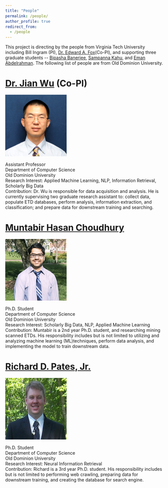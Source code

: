 ```yaml
---
title: "People"
permalink: /people/
author_profile: true
redirect_from: 
  - /people
---
```

This project is directing by the people from Virginia Tech University including Bill Ingram (PI), <a href="http://fox.cs.vt.edu/foxinfo.html">Dr. Edward A. Fox</a>(Co-PI), and supporting three graduate students -- <a href="https://bipasha-banerjee.github.io/homepage/">Bipasha Banerjee</a>, <a href="https://sampannakahu.github.io">Sampanna Kahu</a>, and <a href="https://www.linkedin.com/in/eman-abdelrahman-19288767">Eman Abdelrahman</a>. The following list of people are from Old Dominion University.

<a href="https://www.cs.odu.edu/~jwu/" target="_blank">Dr. Jian Wu</a> (Co-PI)
===
<img src='/images/jianwu.png' width="195px" height="195px">
<p>
Assistant Professor<br>
Department of Computer Science<br>
Old Dominion University<br>
Research Interest: Applied Machine Learning, NLP, Information Retrieval, Scholarly Big Data<br>
Contribution: Dr. Wu is responsible for data acquisition and analysis. He is currently supervising two graduate research assistant to: collect data, populate ETD databases, perform analysis, information extraction, and classification; and prepare data for downstream training and searching.
</p>

<a href="https://www.cs.odu.edu/~mchoudhury/" target="_blank">Muntabir Hasan Choudhury</a>
===
<img src='/images/muntabir_choudhury.png' width="195px" height="195px">
<p>
Ph.D. Student<br>
Department of Computer Science<br>
Old Dominion University<br>
Research Interest: Scholarly Big Data, NLP, Applied Machine Learning<br>
Contribution: Muntabir is a 2nd year Ph.D. student, and researching mining scanned ETDs. His responsibility includes but is not limited to utilizing and analyzing machine learning (ML)techniques, perform data analysis, and implementing the model to train downstream data.  
</p>

<a href="https://www.cs.odu.edu/~rpates/" target="_blank">Richard D. Pates, Jr.</a>
===
<img src='/images/richard.png' width="195px" height="195px">
<p>
Ph.D. Student<br>
Department of Computer Science<br>
Old Dominion University<br>
Research Interest: Neural Information Retrieval<br>
Contribution: Richard is a 3rd year Ph.D. student. His responsibility includes but is not limited to performing web crawling, preparing data for downstream training, and creating the database for search engine.
</p>

